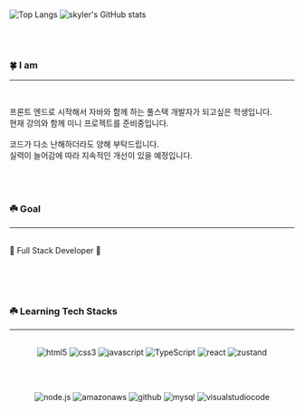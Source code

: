 <br />

![Top Langs](https://github-readme-stats.vercel.app/api/top-langs/?username=Skyler85&layout=compact&langs_count=10&hide=html,css&theme=github_dark&card_width=467px)
![skyler's GitHub stats](https://github-readme-stats.vercel.app/api?username=Skyler85&show_icons=true&theme=github_dark)

<br />
<br />

### 🍀 I am
____
<br />

프론트 엔드로 시작해서 자바와 함께 하는 풀스택 개발자가 되고싶은 학생입니다.<br />
현재 강의와 함께 미니 프로젝트를 준비중입니다.
<br />
<br />
코드가 다소 난해하더라도 양해 부탁드립니다. <br />
실력이 늘어감에 따라 지속적인 개선이 있을 예정입니다.
<br /><br /><br /><br />


### ☘️ Goal

---
<br />
🚀 Full Stack Developer 🚀

<br /><br /><br />

### ☘️ Learning Tech Stacks

---
<br />
    <div><center>

<img alt="html5" src ="https://img.shields.io/badge/html5-E34F26.svg?&style=for-the-badge&logo=html5&logoColor=white"/>
<img alt="css3" src ="https://img.shields.io/badge/css3-1572B6.svg?&style=for-the-badge&logo=css3&logoColor=white"/>
<img alt="javascript" src ="https://img.shields.io/badge/javascript-F7DF1E.svg?&style=for-the-badge&logo=javascript&logoColor=black"/>
<img alt="TypeScript" src ="https://img.shields.io/badge/TypeScript-3178C6.svg?&style=for-the-badge&logo=TypeScript&logoColor=white"/>
<img alt="react" src ="https://img.shields.io/badge/react-61DAFB.svg?&style=for-the-badge&logo=react&logoColor=black"/>
<img alt="zustand" src ="https://img.shields.io/badge/zustand-764ABC.svg?&style=for-the-badge&logo=zustand&logoColor=white"/>

<br/> <br/>

<img alt="node.js" src ="https://img.shields.io/badge/node.js-339933.svg?&style=for-the-badge&logo=node.js&logoColor=white"/>
<img alt="amazonaws" src ="https://img.shields.io/badge/amazonaws-232F3E.svg?&style=for-the-badge&logo=amazonaws&logoColor=white"/>
<img alt="github" src ="https://img.shields.io/badge/github-181717.svg?&style=for-the-badge&logo=github&logoColor=white"/>
<img alt="mysql" src ="https://img.shields.io/badge/mysql-4479A1.svg?&style=for-the-badge&logo=mysql&logoColor=white"/>

<img alt="visualstudiocode" src ="https://img.shields.io/badge/visualstudiocode-007ACC.svg?&style=for-the-badge&logo=visualstudiocode&logoColor=white"/>
</center></div>


<br /><br />
<!--
**Skyler85/skyler85** is a ✨ _special_ ✨ repository because its `README.md` (this file) appears on your GitHub profile.

Here are some ideas to get you started:

- 🔭 I’m currently working on ...
- 🌱 I’m currently learning ...
- 👯 I’m looking to collaborate on ...
- 🤔 I’m looking for help with ...
- 💬 Ask me about ...
- 📫 How to reach me: ...
- 😄 Pronouns: ...
- ⚡ Fun fact: ...
-->

